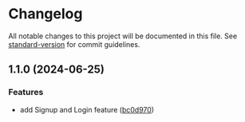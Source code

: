 # Changelog

All notable changes to this project will be documented in this file. See [standard-version](https://github.com/conventional-changelog/standard-version) for commit guidelines.

## 1.1.0 (2024-06-25)


### Features

* add Signup and Login feature ([bc0d970](https://github.com/Nishant040305/HorizanArcInvestment/commit/bc0d9709d9028bf386e6d2e0148b73cf9754bc94))